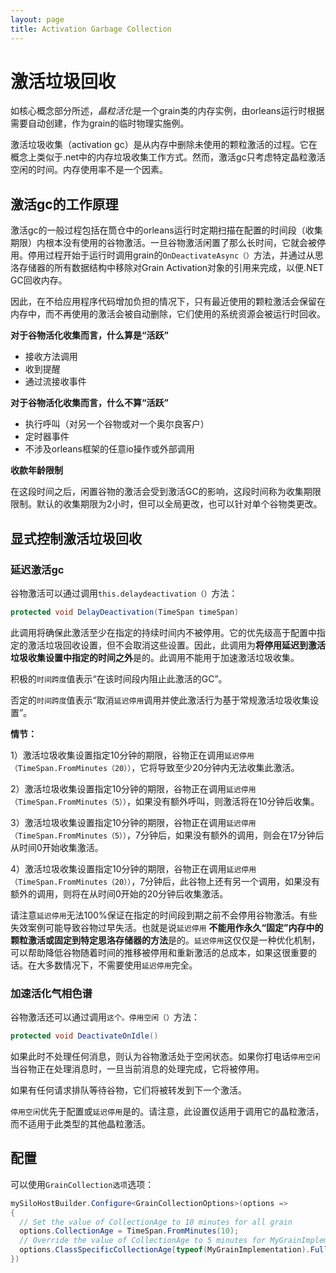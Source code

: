 ```yaml
---
layout: page
title: Activation Garbage Collection
---
```


# 激活垃圾回收

如核心概念部分所述，*晶粒活化*是一个grain类的内存实例，由orleans运行时根据需要自动创建，作为grain的临时物理实施例。

激活垃圾收集（activation gc）是从内存中删除未使用的颗粒激活的过程。它在概念上类似于.net中的内存垃圾收集工作方式。然而，激活gc只考虑特定晶粒激活空闲的时间。内存使用率不是一个因素。

## 激活gc的工作原理

激活gc的一般过程包括在筒仓中的orleans运行时定期扫描在配置的时间段（收集期限）内根本没有使用的谷物激活。一旦谷物激活闲置了那么长时间，它就会被停用。停用过程开始于运行时调用grain的`OnDeactivateAsync（）`方法，并通过从思洛存储器的所有数据结构中移除对Grain Activation对象的引用来完成，以便.NET GC回收内存。

因此，在不给应用程序代码增加负担的情况下，只有最近使用的颗粒激活会保留在内存中，而不再使用的激活会被自动删除，它们使用的系统资源会被运行时回收。

**对于谷物活化收集而言，什么算是“活跃”**

-   接收方法调用
-   收到提醒
-   通过流接收事件

**对于谷物活化收集而言，什么不算“活跃”**

-   执行呼叫（对另一个谷物或对一个奥尔良客户）
-   定时器事件
-   不涉及orleans框架的任意io操作或外部调用

**收款年龄限制**

在这段时间之后，闲置谷物的激活会受到激活GC的影响，这段时间称为收集期限限制。默认的收集期限为2小时，但可以全局更改，也可以针对单个谷物类更改。

## 显式控制激活垃圾回收

### 延迟激活gc

谷物激活可以通过调用`this.delaydeactivation（）`方法：

```csharp
protected void DelayDeactivation(TimeSpan timeSpan)
```

此调用将确保此激活至少在指定的持续时间内不被停用。它的优先级高于配置中指定的激活垃圾回收设置，但不会取消这些设置。因此，此调用为**将停用延迟到激活垃圾收集设置中指定的时间之外**是的。此调用不能用于加速激活垃圾收集。

积极的`时间跨度`值表示“在该时间段内阻止此激活的GC”。

否定的`时间跨度`值表示“取消`延迟停用`调用并使此激活行为基于常规激活垃圾收集设置”。

**情节：**

1）激活垃圾收集设置指定10分钟的期限，谷物正在调用`延迟停用（TimeSpan.FromMinutes（20））`，它将导致至少20分钟内无法收集此激活。

2）激活垃圾收集设置指定10分钟的期限，谷物正在调用`延迟停用（TimeSpan.FromMinutes（5））`，如果没有额外呼叫，则激活将在10分钟后收集。

3）激活垃圾收集设置指定10分钟的期限，谷物正在调用`延迟停用（TimeSpan.FromMinutes（5））`，7分钟后，如果没有额外的调用，则会在17分钟后从时间0开始收集激活。

4）激活垃圾收集设置指定10分钟的期限，谷物正在调用`延迟停用（TimeSpan.FromMinutes（20））`，7分钟后，此谷物上还有另一个调用，如果没有额外的调用，则将在从时间0开始的20分钟后收集激活。

请注意`延迟停用`无法100%保证在指定的时间段到期之前不会停用谷物激活。有些失效案例可能导致谷物过早失活。也就是说`延迟停用` **不能用作永久“固定”内存中的颗粒激活或固定到特定思洛存储器的方法**是的。`延迟停用`这仅仅是一种优化机制，可以帮助降低谷物随着时间的推移被停用和重新激活的总成本，如果这很重要的话。在大多数情况下，不需要使用`延迟停用`完全。

### 加速活化气相色谱

谷物激活还可以通过调用`这个。停用空闲（）`方法：

```csharp
protected void DeactivateOnIdle()
```

如果此时不处理任何消息，则认为谷物激活处于空闲状态。如果你打电话`停用空闲`当谷物正在处理消息时，一旦当前消息的处理完成，它将被停用。

如果有任何请求排队等待谷物，它们将被转发到下一个激活。

`停用空闲`优先于配置或`延迟停用`是的。请注意，此设置仅适用于调用它的晶粒激活，而不适用于此类型的其他晶粒激活。

## 配置

可以使用`GrainCollection选项`选项：

```csharp
mySiloHostBuilder.Configure<GrainCollectionOptions>(options =>
{
  // Set the value of CollectionAge to 10 minutes for all grain
  options.CollectionAge = TimeSpan.FromMinutes(10);
  // Override the value of CollectionAge to 5 minutes for MyGrainImplementation
  options.ClassSpecificCollectionAge[typeof(MyGrainImplementation).FullName] = TimeSpan.FromMinutes(5);
})
```
